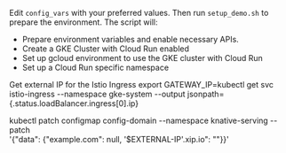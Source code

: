 Edit `config_vars` with your preferred values. Then run `setup_demo.sh` to prepare the environment. The script will:
- Prepare environment variables and enable necessary APIs.
- Create a GKE Cluster with Cloud Run enabled
- Set up gcloud environment to use the GKE cluster with Cloud Run
- Set up a Cloud Run specific namespace

Get external IP for the Istio Ingress
export GATEWAY_IP=kubectl get svc istio-ingress --namespace gke-system --output jsonpath={.status.loadBalancer.ingress[0].ip}

kubectl patch configmap config-domain --namespace knative-serving --patch \
'{"data": {"example.com": null, '$EXTERNAL-IP'.xip.io": ""}}'